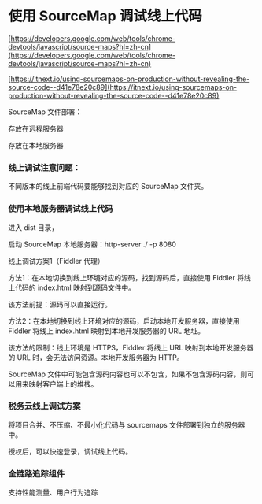 # 使用 SourceMap 调试线上代码

[https://developers.google.com/web/tools/chrome-devtools/javascript/source-maps?hl=zh-cn](https://developers.google.com/web/tools/chrome-devtools/javascript/source-maps?hl=zh-cn)

[https://itnext.io/using-sourcemaps-on-production-without-revealing-the-source-code-️-d41e78e20c89](https://itnext.io/using-sourcemaps-on-production-without-revealing-the-source-code-️-d41e78e20c89)

SourceMap 文件部署：

存放在远程服务器

存放在本地服务器

### 线上调试注意问题：

不同版本的线上前端代码要能够找到对应的 SourceMap 文件夹。

### 使用本地服务器调试线上代码

进入 dist 目录，

启动 SourceMap 本地服务器：http-server ./ -p 8080

线上调试方案1（Fiddler 代理）

方法1：在本地切换到线上环境对应的源码，找到源码后，直接使用 Fiddler 将线上代码的 index.html 映射到源码文件中。

该方法前提：源码可以直接运行。

方法2：在本地切换到线上环境对应的源码，启动本地开发服务器，直接使用 Fiddler 将线上 index.html 映射到本地开发服务器的 URL 地址。

该方法的限制：线上环境是 HTTPS，Fiddler 将线上 URL 映射到本地开发服务器的 URL 时，会无法访问资源。本地开发服务器为 HTTP。

SourceMap 文件中可能包含源码内容也可以不包含，如果不包含源码内容，则可以用来映射客户端上的堆栈。



### 税务云线上调试方案

将项目合并、不压缩、不最小化代码与 sourcemaps 文件部署到独立的服务器中。

授权后，可以快速登录，调试线上代码。



### 全链路追踪组件

支持性能测量、用户行为追踪





